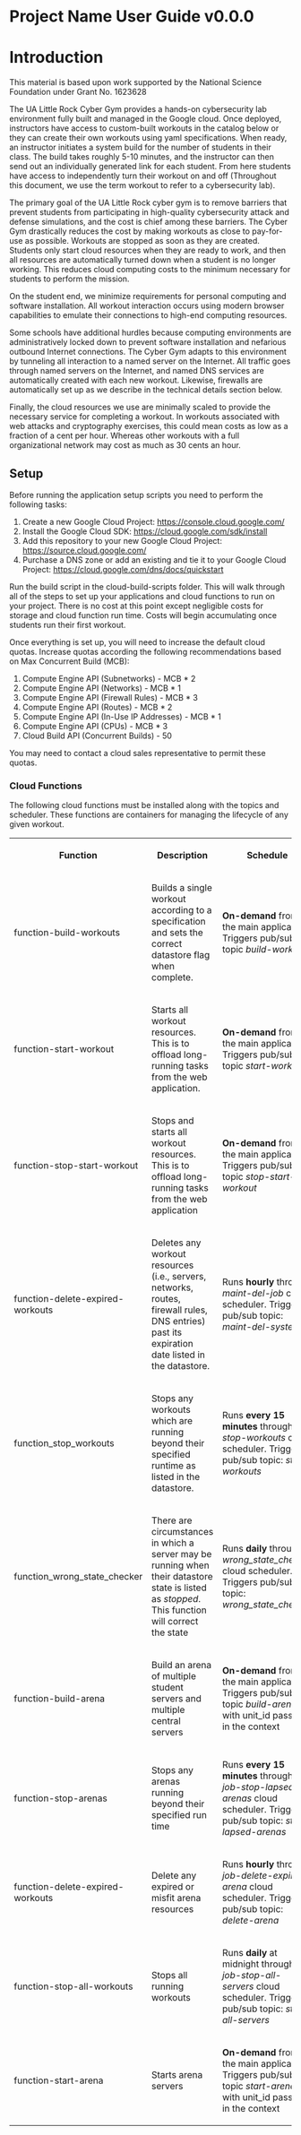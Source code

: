 # Project Name User Guide v0.0.0

# Introduction

This material is based upon work supported by the National Science Foundation under Grant No. 1623628

The UA Little Rock Cyber Gym provides a hands-on cybersecurity lab environment fully built and managed in the  Google cloud. Once deployed, instructors have access to custom-built workouts in the catalog below or they can create their own workouts using yaml specifications. When ready, an instructor initiates a system build for the number of students in their class. The build takes roughly 5-10 minutes, and the instructor can then send out an individually generated link for each student. From here students have access to independently turn their workout on and off (Throughout this document, we use the term workout to refer to a cybersecurity lab).

The primary goal of the UA Little Rock cyber gym is to remove barriers that prevent students from participating in high-quality cybersecurity attack and defense simulations, and the cost is chief among these barriers. The Cyber Gym drastically reduces the cost by making workouts as close to pay-for-use as possible. Workouts are stopped as soon as they are created. Students only start cloud resources when they are ready to work, and then all resources are automatically turned down when a student is no longer working. This reduces cloud computing costs to the minimum necessary for students to perform the mission.

On the student end, we minimize requirements for personal computing and software installation. All workout interaction occurs using modern browser capabilities to emulate their connections to high-end computing resources. 

Some schools have additional hurdles because computing environments are administratively locked down to prevent software installation and nefarious outbound Internet connections. The Cyber Gym adapts to this environment by tunneling all interaction to a named server on the Internet. All traffic goes through named servers on the Internet, and named DNS services are automatically created with each new workout. Likewise, firewalls are automatically set up as we describe in the technical details section below.

Finally, the cloud resources we use are minimally scaled to provide the necessary service for completing a workout. In workouts associated with web attacks and cryptography exercises, this could mean costs as low as a fraction of a cent per hour. Whereas other workouts with a full organizational network may cost as much as 30 cents an hour.

## Setup
Before running the application setup scripts you need to perform the following tasks:
1) Create a new Google Cloud Project: https://console.cloud.google.com/
2) Install the Google Cloud SDK: https://cloud.google.com/sdk/install
3) Add this repository to your new Google Cloud Project: https://source.cloud.google.com/
4) Purchase a DNS zone or add an existing and tie it to your Google Cloud Project: https://cloud.google.com/dns/docs/quickstart

Run the build script in the cloud-build-scripts folder. This will walk through all of the steps to set up your applications and cloud functions to run on your project. There is no cost at this point except negligible costs for storage and cloud function run time. Costs will begin accumulating once students run their first workout.

Once everything is set up, you will need to increase the default cloud quotas. Increase quotas according the following recommendations based on Max Concurrent Build (MCB):
 1) Compute Engine API (Subnetworks) - MCB * 2
 2) Compute Engine API (Networks) - MCB * 1
 3) Compute Engine API (Firewall Rules) - MCB * 3
 4) Compute Engine API (Routes) - MCB * 2
 5) Compute Engine API (In-Use IP Addresses) - MCB * 1
 6) Compute Engine API (CPUs) - MCB * 3
 7) Cloud Build API (Concurrent Builds) - 50

You may need to contact a cloud sales representative to permit these quotas.

### Cloud Functions

The following cloud functions must be installed along with the topics and scheduler. These functions are containers for managing the lifecycle of any given workout.

<table data-layout="default"><colgroup><col style="width: 154.0px;"><col style="width: 259.0px;"><col style="width: 346.0px;"></colgroup>

<tbody>

<tr>

<th>

**Function**

</th>

<th>

**Description**

</th>

<th>

**Schedule**

</th>

</tr>

<tr>

<td>

function-build-workouts

</td>

<td>

Builds a single workout according to a specification and sets the correct datastore flag when complete.

</td>

<td>

**On-demand** from the main application. Triggers pub/sub topic _build-workouts_

</td>

</tr>

<tr>

<td>

function-start-workout

</td>

<td>

Starts all workout resources. This is to offload long-running tasks from the web application.

</td>

<td>

**On-demand** from the main application. Triggers pub/sub topic _start-workout_

</td>

</tr>

<tr>

<td>

function-stop-start-workout

</td>

<td>

Stops and starts all workout resources. This is to offload long-running tasks from the web application

</td>

<td>

**On-demand** from the main application. Triggers pub/sub topic _stop-start-workout_

</td>

</tr>

<tr>

<td>

function-delete-expired-workouts

</td>

<td>

Deletes any workout resources (i.e., servers, networks, routes, firewall rules, DNS entries) past its expiration date listed in the datastore.

</td>

<td>

Runs **hourly** through _maint-del-job_ cloud scheduler. Triggers pub/sub topic: _maint-del-systems_

</td>

</tr>

<tr>

<td>

function_stop_workouts

</td>

<td>

Stops any workouts which are running beyond their specified runtime as listed in the datastore.

</td>

<td>

Runs **every 15 minutes** through _stop-workouts_ cloud scheduler. Triggers pub/sub topic: _stop-workouts_

</td>

</tr>

<tr>

<td>

function_wrong_state_checker

</td>

<td>

There are circumstances in which a server may be running when their datastore state is listed as _stopped_. This function will correct the state

</td>

<td>

Runs **daily** through _wrong_state_checker_ cloud scheduler. Triggers pub/sub topic: _wrong_state_checker_

</td>

</tr>

<tr>

<td>

function-build-arena

</td>

<td>

Build an arena of multiple student servers and multiple central servers

</td>

<td>

**On-demand** from the main application. Triggers pub/sub topic _build-arena_ with unit_id passed in the context

</td>

</tr>

<tr>

<td>

function-stop-arenas

</td>

<td>

Stops any arenas running beyond their specified run time

</td>

<td>

Runs **every 15 minutes** through _job-stop-lapsed-arenas_ cloud scheduler. Triggers pub/sub topic: _stop-lapsed-arenas_

</td>

</tr>

<tr>

<td>

function-delete-expired-workouts

</td>

<td>

Delete any expired or misfit arena resources

</td>

<td>

Runs **hourly** through _job-delete-expired-arena_ cloud scheduler. Triggers pub/sub topic: _delete-arena_

</td>

</tr>

<tr>

<td>

function-stop-all-workouts

</td>

<td>

Stops all running workouts

</td>

<td>

Runs **daily** at midnight through _job-stop-all-servers_ cloud scheduler. Triggers pub/sub topic: _stop-all-servers_

</td>

</tr>

<tr>

<td>

function-start-arena

</td>

<td>

Starts arena servers

</td>

<td>

**On-demand** from the main application. Triggers pub/sub topic _start-arena_ with unit_id passed in the context

</td>

</tr>

</tbody>

</table>
